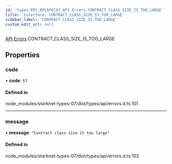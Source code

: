 ```yaml
---
id: 'types.RPC.RPCSPEC07.API.Errors.CONTRACT_CLASS_SIZE_IS_TOO_LARGE'
title: 'Interface: CONTRACT_CLASS_SIZE_IS_TOO_LARGE'
sidebar_label: 'CONTRACT_CLASS_SIZE_IS_TOO_LARGE'
custom_edit_url: null
---
```


[API](../namespaces/types.RPC.RPCSPEC07.API.md).[Errors](../namespaces/types.RPC.RPCSPEC07.API.Errors.md).CONTRACT_CLASS_SIZE_IS_TOO_LARGE

## Properties

### code

• **code**: `57`

#### Defined in

node_modules/starknet-types-07/dist/types/api/errors.d.ts:101

---

### message

• **message**: `"Contract class size it too large"`

#### Defined in

node_modules/starknet-types-07/dist/types/api/errors.d.ts:102
